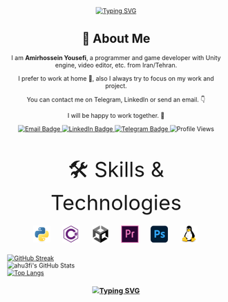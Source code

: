 <div align="center">
    <a href="https://git.io/typing-svg"><img src="https://readme-typing-svg.demolab.com?font=Roboto&size=32&duration=3000&pause=1500&color=0DBAFF&background=FFFFFF00&center=true&random=false&width=1000&height=160&lines=Hello+%F0%9F%91%8B+;Welcome+to+my+Github+profile+%F0%9F%98%80;My+name+is+AmirHossein+%F0%9F%91%A8%E2%80%8D%F0%9F%92%BB;Scroll+to+know+more+about+me+%F0%9F%91%87" alt="Typing SVG" /></a>
</div>

<div align="center">
    <h1>🚀 About Me</h1>
    <p>I am <b>Amirhossein Yousefi</b>, a programmer and game developer with Unity engine, video editor, etc. from Iran/Tehran.</p>
    <p>I prefer to work at home 🏡, also I always try to focus on my work and project.</p>
    <p>You can contact me on Telegram, LinkedIn or send an email. 👇</p>
    <p>I will be happy to work together. 🤝</p>
    <a href="mailto:your-email@example.com">
        <img src="https://img.shields.io/badge/Email-D14836?style=for-the-badge&logo=gmail&logoColor=white" alt="Email Badge"/>
    </a>
    <a href="https://linkedin.com/in/your-linkedin-username" target="_blank">
        <img src="https://img.shields.io/badge/LinkedIn-0077B5?style=for-the-badge&logo=linkedin&logoColor=white" alt="LinkedIn Badge"/>
    </a>
    <a href="https://t.me/your-telegram-username" target="_blank">
        <img src="https://img.shields.io/badge/Telegram-2CA5E0?style=for-the-badge&logo=telegram&logoColor=white" alt="Telegram Badge"/>
    </a>
    <img src="https://komarev.com/ghpvc/?username=ahu3fi&style=flat-square&color=blue" alt="Profile Views"/>
    <div style="margin-bottom: 35px;">
        <br>
    </div>
    <p>
        <font size="20">🛠️ Skills & Technologies</font>
    </p>
    <p>
        <img src="https://github.com/devicons/devicon/blob/master/icons/python/python-original.svg" title="Python" alt="Python" width="40" height="40" style="margin: 10px;"/>&nbsp;
        <img src="https://github.com/devicons/devicon/blob/master/icons/csharp/csharp-line.svg" title="CSharp" alt="CSharp" width="40" height="40" style="margin: 10px;"/>&nbsp;
        <img src="https://github.com/devicons/devicon/blob/master/icons/unity/unity-original.svg" title="Unity" alt="Unity" width="40" height="40" style="margin: 10px;"/>&nbsp;
        <img src="https://github.com/devicons/devicon/blob/master/icons/premierepro/premierepro-original.svg" title="Premiere Pro" alt="PremierePro" width="40" height="40" style="margin: 10px;"/>&nbsp;
        <img src="https://github.com/devicons/devicon/blob/master/icons/photoshop/photoshop-original.svg" title="PhotoShop" alt="PhotoShop" width="40" height="40" style="margin: 10px;"/>&nbsp;
        <img src="https://github.com/devicons/devicon/blob/master/icons/linux/linux-original.svg" title="Linux" alt="Linux" width="40" height="40" style="margin: 10px;"/>&nbsp;
    </p>
</div>




[![GitHub Streak](https://streak-stats.demolab.com?user=ahu3fi&theme=radical&hide_border=true&mode=weekly&hide_longest_streak=true)](https://git.io/streak-stats)
<br>
<img src="https://github-profile-summary-cards.vercel.app/api/cards/profile-details?username=ahu3fi&theme=github_dark" alt="ahu3fi's GitHub Stats"/>
<br>
[![Top Langs](https://github-readme-stats.vercel.app/api/top-langs/?username=ahu3fi&layout=compact&theme=vision-friendly-dark)](https://github.com/anuraghazra/github-readme-stats)
<br>

<h3 align="center">
    <a href="https://git.io/typing-svg"><img src="https://readme-typing-svg.demolab.com?font=Roboto&size=32&duration=3000&pause=1500&color=0DBAFF&background=FFFFFF00&center=true&random=false&width=800&height=160&lines=Thanks+for+visiting!+%E2%9C%8C%EF%B8%8F;Shoot+me+a+message+on+Linkedin+or+Telegram!;I'm+always+down+to+collab+%F0%9F%98%89" alt="Typing SVG" /></a>
</h3>
